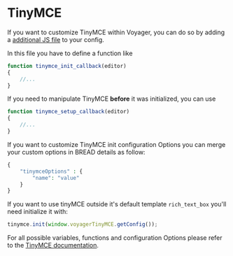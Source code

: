 # TinyMCE

If you want to customize TinyMCE within Voyager, you can do so by adding a [additional JS file](../../customization/additional-css-js.md) to your config.

In this file you have to define a function like

```javascript
function tinymce_init_callback(editor)
{
    //...
}
```

If you need to manipulate TinyMCE **before** it was initialized, you can use

```javascript
function tinymce_setup_callback(editor)
{
    //...
}
```

If you want to customize TinyMCE init configuration Options you can merge your custom options in BREAD details as follow:

```php
{
    "tinymceOptions" : {
        "name": "value"
    }
}
```

If you want to use tinyMCE outside it's default template `rich_text_box` you'll need initialize it with:

```javascript
tinymce.init(window.voyagerTinyMCE.getConfig());
```

For all possible variables, functions and configuration Options please refer to the [TinyMCE documentation](https://www.tinymce.com/docs/api/tinymce/tinymce.editor/).
